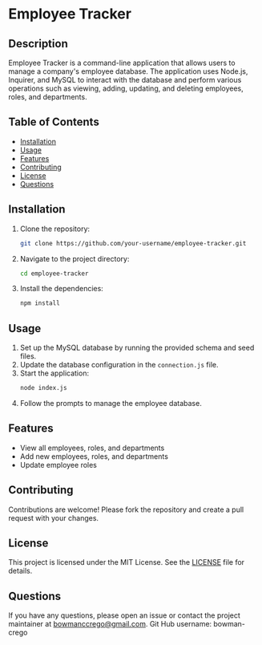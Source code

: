 # Employee Tracker

## Description

Employee Tracker is a command-line application that allows users to manage a company's employee database. The application uses Node.js, Inquirer, and MySQL to interact with the database and perform various operations such as viewing, adding, updating, and deleting employees, roles, and departments.

## Table of Contents

- [Installation](#installation)
- [Usage](#usage)
- [Features](#features)
- [Contributing](#contributing)
- [License](#license)
- [Questions](#questions)

## Installation

1. Clone the repository:
    ```bash
    git clone https://github.com/your-username/employee-tracker.git
    ```
2. Navigate to the project directory:
    ```bash
    cd employee-tracker
    ```
3. Install the dependencies:
    ```bash
    npm install
    ```

## Usage

1. Set up the MySQL database by running the provided schema and seed files.
2. Update the database configuration in the `connection.js` file.
3. Start the application:
    ```bash
    node index.js
    ```
4. Follow the prompts to manage the employee database.

## Features

- View all employees, roles, and departments
- Add new employees, roles, and departments
- Update employee roles

## Contributing

Contributions are welcome! Please fork the repository and create a pull request with your changes.

## License

This project is licensed under the MIT License. See the [LICENSE](LICENSE) file for details.

## Questions

If you have any questions, please open an issue or contact the project maintainer at [bowmanccrego@gmail.com](mailto:bowmanccrego@gmail.com).
Git Hub username: bowman-crego
